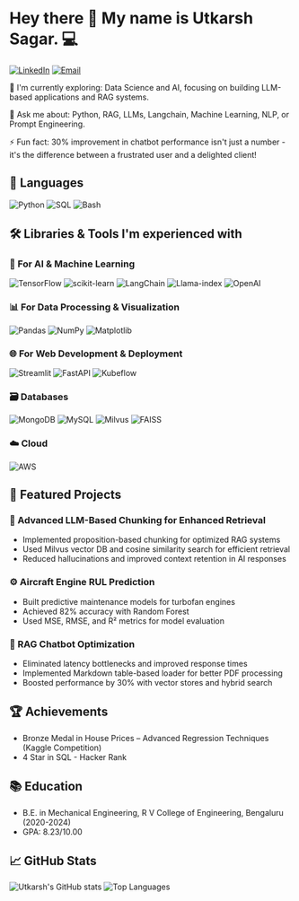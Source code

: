 # Hey there 👋 My name is Utkarsh Sagar. 💻

[![LinkedIn](https://img.shields.io/badge/LinkedIn-0077B5?style=for-the-badge&logo=linkedin&logoColor=white)](https://www.linkedin.com/in/sagarutkarsh1)
[![Email](https://img.shields.io/badge/Email-D14836?style=for-the-badge&logo=gmail&logoColor=white)](mailto:sagarutkarsh1@gmail.com)

🌱 I'm currently exploring: Data Science and AI, focusing on building LLM-based applications and RAG systems.

💬 Ask me about: Python, RAG, LLMs, Langchain, Machine Learning, NLP, or Prompt Engineering.

⚡ Fun fact: 30% improvement in chatbot performance isn't just a number - it's the difference between a frustrated user and a delighted client!

## 🔭 Languages

![Python](https://img.shields.io/badge/Python-3776AB?style=for-the-badge&logo=python&logoColor=white)
![SQL](https://img.shields.io/badge/SQL-4479A1?style=for-the-badge&logo=mysql&logoColor=white)
![Bash](https://img.shields.io/badge/Bash-4EAA25?style=for-the-badge&logo=gnu-bash&logoColor=white)

## 🛠️ Libraries & Tools I'm experienced with

### 🤖 For AI & Machine Learning
![TensorFlow](https://img.shields.io/badge/TensorFlow-FF6F00?style=for-the-badge&logo=tensorflow&logoColor=white)
![scikit-learn](https://img.shields.io/badge/scikit--learn-%23F7931E.svg?style=for-the-badge&logo=scikit-learn&logoColor=white)
![LangChain](https://img.shields.io/badge/LangChain-000000?style=for-the-badge&logo=chainlink&logoColor=white)
![Llama-index](https://img.shields.io/badge/Llama_Index-AA42F1?style=for-the-badge&logoColor=white)
![OpenAI](https://img.shields.io/badge/OpenAI-412991?style=for-the-badge&logo=openai&logoColor=white)

### 📊 For Data Processing & Visualization
![Pandas](https://img.shields.io/badge/Pandas-150458?style=for-the-badge&logo=pandas&logoColor=white)
![NumPy](https://img.shields.io/badge/NumPy-013243?style=for-the-badge&logo=numpy&logoColor=white)
![Matplotlib](https://img.shields.io/badge/Matplotlib-11557c?style=for-the-badge&logoColor=white)

### 🌐 For Web Development & Deployment
![Streamlit](https://img.shields.io/badge/Streamlit-FF4B4B?style=for-the-badge&logo=Streamlit&logoColor=white)
![FastAPI](https://img.shields.io/badge/FastAPI-009688?style=for-the-badge&logo=FastAPI&logoColor=white)
![Kubeflow](https://img.shields.io/badge/Kubeflow-326CE5?style=for-the-badge&logo=kubernetes&logoColor=white)

### 🗃️ Databases
![MongoDB](https://img.shields.io/badge/MongoDB-4EA94B?style=for-the-badge&logo=mongodb&logoColor=white)
![MySQL](https://img.shields.io/badge/MySQL-4479A1?style=for-the-badge&logo=mysql&logoColor=white)
![Milvus](https://img.shields.io/badge/Milvus-00A1EA?style=for-the-badge&logoColor=white)
![FAISS](https://img.shields.io/badge/FAISS-3E6BB3?style=for-the-badge&logoColor=white)

### ☁️ Cloud
![AWS](https://img.shields.io/badge/AWS-232F3E?style=for-the-badge&logo=amazon-aws&logoColor=white)

## 📝 Featured Projects

### 🧩 Advanced LLM-Based Chunking for Enhanced Retrieval
* Implemented proposition-based chunking for optimized RAG systems
* Used Milvus vector DB and cosine similarity search for efficient retrieval
* Reduced hallucinations and improved context retention in AI responses

### ⚙️ Aircraft Engine RUL Prediction
* Built predictive maintenance models for turbofan engines
* Achieved 82% accuracy with Random Forest
* Used MSE, RMSE, and R² metrics for model evaluation

### 🤖 RAG Chatbot Optimization
* Eliminated latency bottlenecks and improved response times
* Implemented Markdown table-based loader for better PDF processing
* Boosted performance by 30% with vector stores and hybrid search

## 🏆 Achievements
* Bronze Medal in House Prices – Advanced Regression Techniques (Kaggle Competition)
* 4 Star in SQL - Hacker Rank

## 📚 Education
* B.E. in Mechanical Engineering, R V College of Engineering, Bengaluru (2020-2024)
* GPA: 8.23/10.00

## 📈 GitHub Stats
![Utkarsh's GitHub stats](https://github-readme-stats.vercel.app/api?username=utkarsh-sagar&show_icons=true&theme=radical)
![Top Languages](https://github-readme-stats.vercel.app/api/top-langs/?username=utkarsh-sagar&layout=compact&theme=radical)
